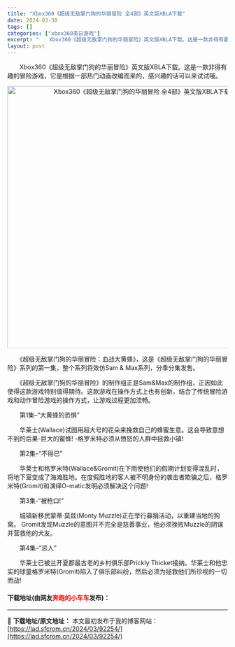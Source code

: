 ```yaml
---
title: "Xbox360《超级无敌掌门狗的华丽冒险 全4部》英文版XBLA下载"
date: 2024-03-30
tags: []
categories: ["xbox360英日游戏"]
excerpt: "　　Xbox360《超级无敌掌门狗的华丽冒险》英文版XBLA下载。这是一款非得有趣的冒险游戏，它是根据一部热门动画改编而来的，感兴趣的话可以来试试哦。 　　《超级无敌掌门狗的华丽冒险：血战大黄蜂》，这是《超级无敌掌门狗的华丽冒险》系列的第一集，整个系列将效仿Sam &amp; Max系列，分季分集发&hellip;"
layout: post
---
```


 <p>　　Xbox360《超级无敌掌门狗的华丽冒险》英文版XBLA下载。这是一款非得有趣的冒险游戏，它是根据一部热门动画改编而来的，感兴趣的话可以来试试哦。</p> <p align="center"><img align="" border="0" src="https://lad.sfcrom.cn/wp-content/uploads/2024/03/20240330_6607e1d346bbc.jpg" width="600" alt="Xbox360《超级无敌掌门狗的华丽冒险 全4部》英文版XBLA下载" /></p> <p>　　《超级无敌掌门狗的华丽冒险：血战大黄蜂》，这是《超级无敌掌门狗的华丽冒险》系列的第一集，整个系列将效仿Sam &amp; Max系列，分季分集发售。</p> <p>　　《超级无敌掌门狗的华丽冒险》的制作组正是Sam&amp;Max的制作组，正因如此使得这款游戏特别值得期待。这款游戏在操作方式上也有创新，结合了传统冒险游戏和动作冒险游戏的操作方式，让游戏过程更加流畅。</p> <p>　　第1集&ndash;&ldquo;大黄蜂的恐惧&rdquo;</p> <p>　　华莱士(Wallace)试图用超大号的花朵来挽救自己的蜂蜜生意。这会导致意想不到的后果-巨大的蜜蜂! -格罗米特必须从愤怒的人群中拯救小镇!</p> <p>　　第2集&ndash;&ldquo;不得已&rdquo;</p> <p>　　华莱士和格罗米特(Wallace&amp;Gromit)在下雨使他们的假期计划变得混乱时，将地下室变成了海滩胜地。在度假胜地的客人被不明身份的袭击者欺骗之后，格罗米特(Gromit)和演绎O-matic发明必须解决这个问题!</p> <p>　　第3集-&ldquo;被枪口!&rdquo;</p> <p>　　城镇新移民蒙蒂&middot;莫兹(Monty Muzzle)正在举行募捐活动，以重建当地的狗窝。 Gromit发现Muzzle的意图并不完全是慈善事业，他必须挫败Muzzle的阴谋并营救他的犬友。</p> <p>　　第4集&ndash;&ldquo;忌人&rdquo;</p> <p>　　华莱士已被兰开夏郡最古老的乡村俱乐部Prickly Thicket接纳。华莱士和他忠实的球童格罗米特(Gromit)陷入了俱乐部纠纷，然后必须为拯救他们所珍视的一切而战!</p> <p><h4>下载地址(由网友<font color="red">奔跑的小车车</font>发布)：</h4></p> 

---
📖 **下载地址/原文地址：** 本文最初发布于我的博客网站：[https://lad.sfcrom.cn/2024/03/92254/](https://lad.sfcrom.cn/2024/03/92254/)
